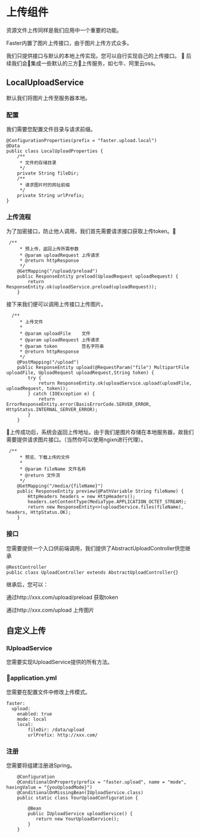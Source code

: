 # 上传组件

资源文件上传同样是我们应用中一个重要的功能。

Faster内置了图片上传接口，由于图片上传方式众多。

我们只提供接口与默认的本地上传实现。您可以自行实现自己的上传接口。

后续我们会集成一些默认的三方上传服务，如七牛、阿里云oss。

## LocalUploadService
默认我们将图片上传至服务器本地。

### 配置


我们需要您配置文件目录与请求前缀。

```
@ConfigurationProperties(prefix = "faster.upload.local")
@Data
public class LocalUploadProperties {
    /**
     * 文件的存储目录
     */
    private String fileDir;
    /**
     * 请求图片时的网址前缀
     */
    private String urlPrefix;
}
```

### 上传流程

为了加密接口，防止他人调用，我们首先需要请求接口获取上传token。

```
 /**
     * 预上传，返回上传所需参数
     * @param uploadRequest 上传请求
     * @return httpResponse
     */
    @GetMapping("/upload/preload")
    public ResponseEntity preload(UploadRequest uploadRequest) {
        return ResponseEntity.ok(uploadService.preload(uploadRequest));
    }
```

接下来我们便可以调用上传接口上传图片。


```
  /**
     * 上传文件
     *
     * @param uploadFile    文件
     * @param uploadRequest 上传请求
     * @param token         签名字符串
     * @return httpResponse
     */
    @PostMapping("/upload")
    public ResponseEntity upload(@RequestParam("file") MultipartFile uploadFile, UploadRequest uploadRequest,String token) {
        try {
            return ResponseEntity.ok(uploadService.upload(uploadFile, uploadRequest, token));
        } catch (IOException e) {
            return ErrorResponseEntity.error(BasisErrorCode.SERVER_ERROR, HttpStatus.INTERNAL_SERVER_ERROR);
        }
    }
```

上传成功后，系统会返回上传地址。由于我们是图片存储在本地服务器，故我们需要提供请求图片接口。（当然你可以使用ngixn进行代理）。

```
 /**
     * 预览、下载上传的文件
     *
     * @param fileName 文件名称
     * @return 文件流
     */
    @GetMapping("/media/{fileName}")
    public ResponseEntity preview(@PathVariable String fileName) {
        HttpHeaders headers = new HttpHeaders();
        headers.setContentType(MediaType.APPLICATION_OCTET_STREAM);
        return new ResponseEntity<>(uploadService.files(fileName), headers, HttpStatus.OK);
    }
```

### 接口

您需要提供一个入口供前端调用，我们提供了AbstractUploadController供您继承

```
@RestController
public class UploadController extends AbstractUploadController{}
```

继承后，您可以：

通过http://xxx.com/upload/preload  获取token

通过http://xxx.com/upload   上传图片


## 自定义上传

### IUploadService

您需要实现IUploadService提供的所有方法。

### application.yml

您需要在配置文件中修改上传模式。

```
faster:
  upload:
    enabled: true
    mode: local
    local:
        fileDir: /data/upload
        urlPrefix: http://xxx.com/
```

### 注册

您需要将组建注册进Spring。

```
    @Configuration
    @ConditionalOnProperty(prefix = "faster.upload", name = "mode", havingValue = "{youUploadMode}")
    @ConditionalOnMissingBean(IUploadService.class)
    public static class YourUploadConfiguration {

        @Bean
        public IUploadService uploadService() {
           return new YourUploadService();
        }
    }
```